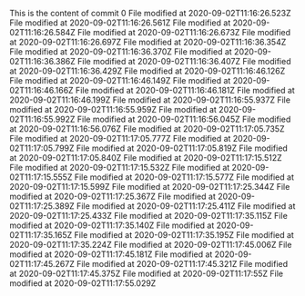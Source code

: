 This is the content of commit 0
File modified at 2020-09-02T11:16:26.523Z
File modified at 2020-09-02T11:16:26.561Z
File modified at 2020-09-02T11:16:26.584Z
File modified at 2020-09-02T11:16:26.673Z
File modified at 2020-09-02T11:16:26.697Z
File modified at 2020-09-02T11:16:36.354Z
File modified at 2020-09-02T11:16:36.370Z
File modified at 2020-09-02T11:16:36.386Z
File modified at 2020-09-02T11:16:36.407Z
File modified at 2020-09-02T11:16:36.429Z
File modified at 2020-09-02T11:16:46.126Z
File modified at 2020-09-02T11:16:46.149Z
File modified at 2020-09-02T11:16:46.166Z
File modified at 2020-09-02T11:16:46.181Z
File modified at 2020-09-02T11:16:46.199Z
File modified at 2020-09-02T11:16:55.937Z
File modified at 2020-09-02T11:16:55.959Z
File modified at 2020-09-02T11:16:55.992Z
File modified at 2020-09-02T11:16:56.045Z
File modified at 2020-09-02T11:16:56.076Z
File modified at 2020-09-02T11:17:05.735Z
File modified at 2020-09-02T11:17:05.777Z
File modified at 2020-09-02T11:17:05.799Z
File modified at 2020-09-02T11:17:05.819Z
File modified at 2020-09-02T11:17:05.840Z
File modified at 2020-09-02T11:17:15.512Z
File modified at 2020-09-02T11:17:15.532Z
File modified at 2020-09-02T11:17:15.555Z
File modified at 2020-09-02T11:17:15.577Z
File modified at 2020-09-02T11:17:15.599Z
File modified at 2020-09-02T11:17:25.344Z
File modified at 2020-09-02T11:17:25.367Z
File modified at 2020-09-02T11:17:25.389Z
File modified at 2020-09-02T11:17:25.411Z
File modified at 2020-09-02T11:17:25.433Z
File modified at 2020-09-02T11:17:35.115Z
File modified at 2020-09-02T11:17:35.140Z
File modified at 2020-09-02T11:17:35.165Z
File modified at 2020-09-02T11:17:35.195Z
File modified at 2020-09-02T11:17:35.224Z
File modified at 2020-09-02T11:17:45.006Z
File modified at 2020-09-02T11:17:45.181Z
File modified at 2020-09-02T11:17:45.267Z
File modified at 2020-09-02T11:17:45.321Z
File modified at 2020-09-02T11:17:45.375Z
File modified at 2020-09-02T11:17:55Z
File modified at 2020-09-02T11:17:55.029Z